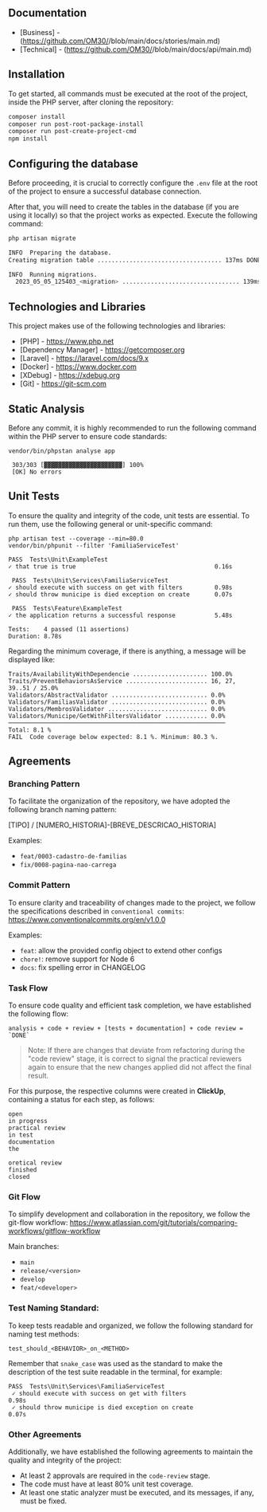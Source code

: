 ## Documentation
- [Business] - (https://github.com/OM30/<link>/blob/main/docs/stories/main.md)
- [Technical] - (https://github.com/OM30/<link>/blob/main/docs/api/main.md)

## Installation
To get started, all commands must be executed at the root of the project, inside the PHP server, after cloning the repository:

```bash
composer install
composer run post-root-package-install
composer run post-create-project-cmd
npm install
```

## Configuring the database
Before proceeding, it is crucial to correctly configure the `.env` file at the root of the project to ensure a successful database connection.

After that, you will need to create the tables in the database (if you are using it locally) so that the project works as expected. Execute the following command:

```bash
php artisan migrate
```

```bash
INFO  Preparing the database.  
Creating migration table ................................... 137ms DONE

INFO  Running migrations.  
  2023_05_05_125403_<migration> ................................. 139ms DONE
```

## Technologies and Libraries
This project makes use of the following technologies and libraries:
- [PHP] - https://www.php.net
- [Dependency Manager] - https://getcomposer.org
- [Laravel] - https://laravel.com/docs/9.x
- [Docker] - https://www.docker.com
- [XDebug] - https://xdebug.org
- [Git] - https://git-scm.com

## Static Analysis
Before any commit, it is highly recommended to run the following command within the PHP server to ensure code standards:

```shell
vendor/bin/phpstan analyse app
```

```
 303/303 [▓▓▓▓▓▓▓▓▓▓▓▓▓▓▓▓▓▓▓▓▓▓] 100%
 [OK] No errors                                                          
```

## Unit Tests
To ensure the quality and integrity of the code, unit tests are essential. To run them, use the following general or unit-specific command:

```
php artisan test --coverage --min=80.0
vendor/bin/phpunit --filter 'FamiliaServiceTest'
```

```
PASS  Tests\Unit\ExampleTest
✓ that true is true                                       0.16s  

 PASS  Tests\Unit\Services\FamiliaServiceTest
✓ should execute with success on get with filters         0.98s  
✓ should throw municipe is died exception on create       0.07s  

 PASS  Tests\Feature\ExampleTest
✓ the application returns a successful response           5.48s  

Tests:    4 passed (11 assertions)
Duration: 8.78s
```

Regarding the minimum coverage, if there is anything, a message will be displayed like:
```
Traits/AvailabilityWithDependencie ..................... 100.0%  
Traits/PreventBehaviorsAsService ....................... 16, 27, 39..51 / 25.0%  
Validators/AbstractValidator ........................... 0.0%  
Validators/FamiliasValidator ........................... 0.0%  
Validators/MembrosValidator ............................ 0.0%  
Validators/Municipe/GetWithFiltersValidator ............ 0.0%  
─────────────────────────────────────────────────────────────
Total: 8.1 %  
FAIL  Code coverage below expected: 8.1 %. Minimum: 80.3 %.
```

## Agreements

### Branching Pattern
To facilitate the organization of the repository, we have adopted the following branch naming pattern:

[TIPO] / [NUMERO_HISTORIA]-[BREVE_DESCRICAO_HISTORIA]

Examples:
- `feat/0003-cadastro-de-familias`
- `fix/0008-pagina-nao-carrega`

### Commit Pattern
To ensure clarity and traceability of changes made to the project, we follow the specifications described in `conventional commits`:
https://www.conventionalcommits.org/en/v1.0.0

Examples:
- `feat`: allow the provided config object to extend other configs
- `chore!`: remove support for Node 6
- `docs`: fix spelling error in CHANGELOG

### Task Flow
To ensure code quality and efficient task completion, we have established the following flow:

```
analysis + code + review + [tests + documentation] + code review = `DONE`
```

> Note: If there are changes that deviate from refactoring during the "code review" stage, it is correct to signal the practical reviewers again to ensure that the new changes applied did not affect the final result.

For this purpose, the respective columns were created in **ClickUp**, containing a status for each step, as follows:

```
open
in progress
practical review
in test
documentation
the

oretical review
finished
closed
```

### Git Flow
To simplify development and collaboration in the repository, we follow the git-flow workflow:
https://www.atlassian.com/git/tutorials/comparing-workflows/gitflow-workflow

Main branches:
- `main`
- `release/<version>`
- `develop`
- `feat/<developer>`

### Test Naming Standard:
To keep tests readable and organized, we follow the following standard for naming test methods:

`test_should_<BEHAVIOR>_on_<METHOD>`

Remember that `snake_case` was used as the standard to make the description of the test suite readable in the terminal, for example:
```
PASS  Tests\Unit\Services\FamiliaServiceTest
 ✓ should execute with success on get with filters                  0.98s  
 ✓ should throw municipe is died exception on create                0.07s
```

### Other Agreements
Additionally, we have established the following agreements to maintain the quality and integrity of the project:
- At least 2 approvals are required in the `code-review` stage.
- The code must have at least 80% unit test coverage.
- At least one static analyzer must be executed, and its messages, if any, must be fixed.

